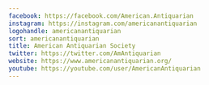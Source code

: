 ```yaml
---
facebook: https://facebook.com/American.Antiquarian
instagram: https://instagram.com/americanantiquarian
logohandle: americanantiquarian
sort: americanantiquarian
title: American Antiquarian Society
twitter: https://twitter.com/AmAntiquarian
website: https://www.americanantiquarian.org/
youtube: https://youtube.com/user/AmericanAntiquarian
---
```


